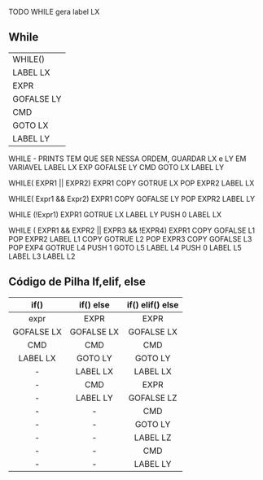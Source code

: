 TODO WHILE gera label LX


## While

|            |
|------------|
| WHILE()    |
| LABEL LX   |
| EXPR       |
| GOFALSE LY |
| CMD        |
| GOTO LX    |
| LABEL LY   |


WHILE - PRINTS TEM QUE SER NESSA ORDEM, GUARDAR LX e LY EM VARIAVEL
LABEL LX 
EXP
GOFALSE LY
CMD
GOTO LX
LABEL LY


WHILE( EXPR1 || EXPR2)
EXPR1
COPY
GOTRUE LX
POP
EXPR2
LABEL LX


WHILE( Expr1 && Expr2)
EXPR1
COPY
GOFALSE LY
POP
EXPR2
LABEL LY

WHILE (!Expr1)
EXPR1
GOTRUE LX
LABEL LY
PUSH 0
LABEL LX


WHILE ( EXPR1 && EXPR2 || EXPR3 && !EXPR4)
EXPR1
COPY
GOFALSE L1
POP
EXPR2
LABEL L1
COPY
GOTRUE L2
POP
EXPR3
COPY
GOFALSE L3
POP
EXP4
GOTRUE L4
PUSH 1
GOTO L5
LABEL L4
PUSH 0
LABEL L5
LABEL L3
LABEL L2

## Código de Pilha If,elif, else

|    if()    |  if() else | if() elif() else |
|:----------:|:----------:|:----------------:|
|    expr    |    EXPR    |       EXPR       |
| GOFALSE LX | GOFALSE LX |    GOFALSE LX    |
|     CMD    |     CMD    |        CMD       |
|  LABEL LX  |   GOTO LY  |      GOTO LY     |
|      -     |  LABEL LX  |     LABEL LX     |
|      -     |     CMD    |       EXPR       |
|      -     |  LABEL LY  |    GOFALSE LZ    |
|      -     |      -     |        CMD       |
|      -     |      -     |      GOTO LY     |
|      -     |      -     |     LABEL LZ     |
|      -     |      -     |        CMD       |
|      -     |      -     |     LABEL LY     |
